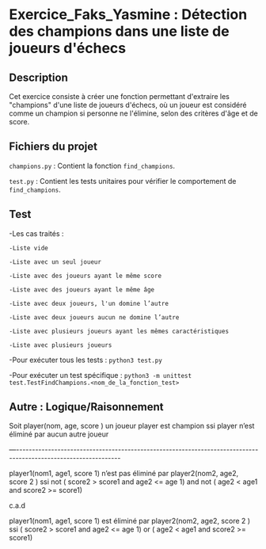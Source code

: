 # Exercice_Faks_Yasmine : Détection des champions dans une liste de joueurs d'échecs

## Description
Cet exercice consiste à créer une fonction permettant d'extraire les "champions" d'une liste de joueurs d'échecs, où un joueur est considéré comme un champion si personne ne l'élimine, selon des critères d'âge et de score.


## Fichiers du projet
`champions.py` : Contient la fonction `find_champions`.

`test.py` : Contient les tests unitaires pour vérifier le comportement de `find_champions`.


## Test
-Les cas traités : 

    -Liste vide 
    
    -Liste avec un seul joueur
    
    -Liste avec des joueurs ayant le même score 
    
    -Liste avec des joueurs ayant le même âge 
    
    -Liste avec deux joueurs, l'un domine l’autre 
    
    -Liste avec deux joueurs aucun ne domine l’autre 
    
    -Liste avec plusieurs joueurs ayant les mêmes caractéristiques 
    
    -Liste avec plusieurs joueurs

-Pour exécuter tous les tests : `python3 test.py`

-Pour exécuter un test spécifique : `python3 -m unittest test.TestFindChampions.<nom_de_la_fonction_test>`


## Autre : Logique/Raisonnement 
Soit player(nom, age, score ) un joueur 
player est champion ssi player n’est éliminé par aucun autre joueur 

—---------------------------------------------------------------------------------------------------------------

player1(nom1, age1, score 1) n’est pas éliminé par player2(nom2, age2, score 2 ) ssi 
not ( score2 > score1 and age2 <= age 1) and not ( age2 < age1 and score2 >= score1)

c.a.d 

player1(nom1, age1, score 1) est éliminé par player2(nom2, age2, score 2 ) ssi 
( score2 > score1 and age2 <= age 1)  or ( age2 < age1 and score2 >= score1)

